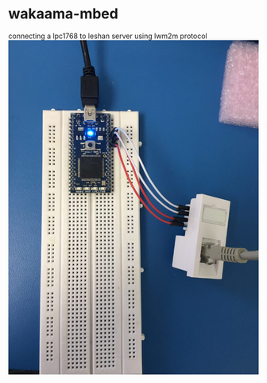 # wakaama-mbed
connecting a lpc1768 to leshan server using lwm2m protocol
<span class="images">![](https://github.com/mohesk/wakaama-mbed/blob/master/PastedGraphic-1-1.tiff)</span>
